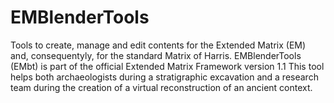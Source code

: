 # EMBlenderTools
Tools to create, manage and edit contents for the Extended Matrix (EM) and, consequentyly, for the standard Matrix of Harris.  EMBlenderTools (EMbt) is part of the official Extended Matrix Framework version 1.1
This tool helps both archaeologists during a stratigraphic excavation and a research team during the creation of a virtual reconstruction of an ancient context.